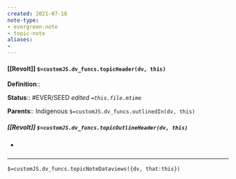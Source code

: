 ```yaml
---
created: 2021-07-18
note-type: 
- evergreen-note
- topic-note
aliases:
- 
---
```


#### [[Revolt]] `$=customJS.dv_funcs.topicHeader(dv, this)`


**Definition**::

**Status**:: #EVER/SEED 
*edited `=this.file.mtime`*

**Parents**:: Indigenous
`$=customJS.dv_funcs.outlinedIn(dv, this)`

##### [[Revolt]] `$=customJS.dv_funcs.topicOutlineHeader(dv, this)`
- 

### <hr class="dataviews"/>

`$=customJS.dv_funcs.topicNoteDataviews({dv, that:this})`

